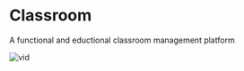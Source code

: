 # Classroom
A functional and eductional classroom management platform

![vid](https://imgur.com/vhNYBVf.jpg)
